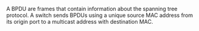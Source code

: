 
A BPDU are frames that contain information about the spanning tree protocol. A switch sends BPDUs using a unique source MAC address from its origin port to a multicast address with destination MAC.